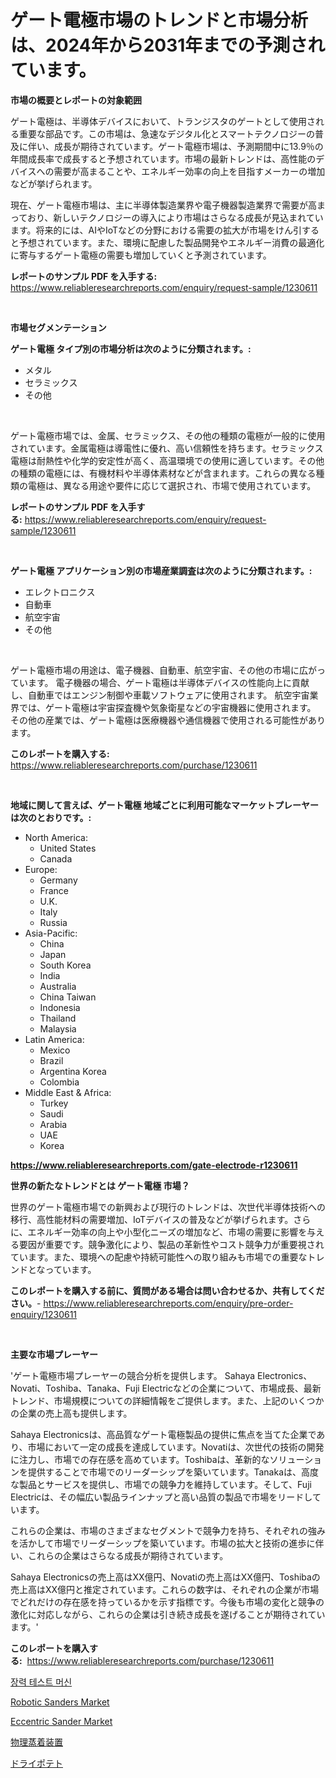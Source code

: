 <p><h1>ゲート電極市場のトレンドと市場分析は、2024年から2031年までの予測されています。</h1></p><p><strong>市場の概要とレポートの対象範囲</strong></p>
<p><p>ゲート電極は、半導体デバイスにおいて、トランジスタのゲートとして使用される重要な部品です。この市場は、急速なデジタル化とスマートテクノロジーの普及に伴い、成長が期待されています。ゲート電極市場は、予測期間中に13.9％の年間成長率で成長すると予想されています。市場の最新トレンドは、高性能のデバイスへの需要が高まることや、エネルギー効率の向上を目指すメーカーの増加などが挙げられます。</p><p>現在、ゲート電極市場は、主に半導体製造業界や電子機器製造業界で需要が高まっており、新しいテクノロジーの導入により市場はさらなる成長が見込まれています。将来的には、AIやIoTなどの分野における需要の拡大が市場をけん引すると予想されています。また、環境に配慮した製品開発やエネルギー消費の最適化に寄与するゲート電極の需要も増加していくと予測されています。</p></p>
<p><strong>レポートのサンプル PDF を入手する:</strong> <a href="https://www.reliableresearchreports.com/enquiry/request-sample/1230611">https://www.reliableresearchreports.com/enquiry/request-sample/1230611</a></p>
<p>&nbsp;</p>
<p><strong>市場セグメンテーション</strong></p>
<p><strong>ゲート電極 タイプ別の市場分析は次のように分類されます。:</strong></p>
<p><ul><li>メタル</li><li>セラミックス</li><li>その他</li></ul></p>
<p>&nbsp;</p>
<p><p>ゲート電極市場では、金属、セラミックス、その他の種類の電極が一般的に使用されています。金属電極は導電性に優れ、高い信頼性を持ちます。セラミックス電極は耐熱性や化学的安定性が高く、高温環境での使用に適しています。その他の種類の電極には、有機材料や半導体素材などが含まれます。これらの異なる種類の電極は、異なる用途や要件に応じて選択され、市場で使用されています。</p></p>
<p><strong>レポートのサンプル PDF を入手する:</strong>&nbsp;<a href="https://www.reliableresearchreports.com/enquiry/request-sample/1230611">https://www.reliableresearchreports.com/enquiry/request-sample/1230611</a></p>
<p>&nbsp;</p>
<p><strong> ゲート電極 アプリケーション別の市場産業調査は次のように分類されます。:</strong></p>
<p><ul><li>エレクトロニクス</li><li>自動車</li><li>航空宇宙</li><li>その他</li></ul></p>
<p>&nbsp;</p>
<p><p>ゲート電極市場の用途は、電子機器、自動車、航空宇宙、その他の市場に広がっています。 電子機器の場合、ゲート電極は半導体デバイスの性能向上に貢献し、自動車ではエンジン制御や車載ソフトウェアに使用されます。 航空宇宙業界では、ゲート電極は宇宙探査機や気象衛星などの宇宙機器に使用されます。 その他の産業では、ゲート電極は医療機器や通信機器で使用される可能性があります。</p></p>
<p><strong>このレポートを購入する:</strong>&nbsp; <a href="https://www.reliableresearchreports.com/purchase/1230611">https://www.reliableresearchreports.com/purchase/1230611</a></p>
<p>&nbsp;</p>
<p><strong>地域に関して言えば、ゲート電極 地域ごとに利用可能なマーケットプレーヤーは次のとおりです。:</strong></p>
<p><ul>
    <li>
        North America:
        <ul>
            <li>United States</li>
            <li>Canada</li>
        </ul>
    </li>
    <li>
        Europe:
        <ul>
            <li>Germany</li>
            <li>France</li>
            <li>U.K.</li>
            <li>Italy</li>
            <li>Russia</li>
        </ul>
    </li>
    <li>
        Asia-Pacific:
        <ul>
            <li>China</li>
            <li>Japan</li>
            <li>South Korea</li>
            <li>India</li>
            <li>Australia</li>
            <li>China Taiwan</li>
            <li>Indonesia</li>
            <li>Thailand</li>
            <li>Malaysia</li>
        </ul>
    </li>
    <li>
        Latin America:
        <ul>
            <li>Mexico</li>
            <li>Brazil</li>
            <li>Argentina Korea</li>
            <li>Colombia</li>
        </ul>
    </li>
    <li>
        Middle East & Africa:
        <ul>
            <li>Turkey</li>
            <li>Saudi</li>
            <li>Arabia</li>
            <li>UAE</li>
            <li>Korea</li>
        </ul>
    </li>
    </ul></p>
<p><strong><a href="https://www.reliableresearchreports.com/gate-electrode-r1230611">https://www.reliableresearchreports.com/gate-electrode-r1230611</a></strong>&nbsp;</p>
<p><strong>世界の新たなトレンドとは ゲート電極 市場？</strong></p>
<p><p>世界のゲート電極市場での新興および現行のトレンドは、次世代半導体技術への移行、高性能材料の需要増加、IoTデバイスの普及などが挙げられます。さらに、エネルギー効率の向上や小型化ニーズの増加など、市場の需要に影響を与える要因が重要です。競争激化により、製品の革新性やコスト競争力が重要視されています。また、環境への配慮や持続可能性への取り組みも市場での重要なトレンドとなっています。</p></p>
<p><strong>このレポートを購入する前に、質問がある場合は問い合わせるか、共有してください。</strong>- <a href="https://www.reliableresearchreports.com/enquiry/pre-order-enquiry/1230611">https://www.reliableresearchreports.com/enquiry/pre-order-enquiry/1230611</a></p>
<p>&nbsp;</p>
<p><strong>主要な市場プレーヤー</strong></p>
<p><p>'ゲート電極市場プレーヤーの競合分析を提供します。 Sahaya Electronics、Novati、Toshiba、Tanaka、Fuji Electricなどの企業について、市場成長、最新トレンド、市場規模についての詳細情報をご提供します。また、上記のいくつかの企業の売上高も提供します。</p><p>Sahaya Electronicsは、高品質なゲート電極製品の提供に焦点を当てた企業であり、市場において一定の成長を達成しています。Novatiは、次世代の技術の開発に注力し、市場での存在感を高めています。Toshibaは、革新的なソリューションを提供することで市場でのリーダーシップを築いています。Tanakaは、高度な製品とサービスを提供し、市場での競争力を維持しています。そして、Fuji Electricは、その幅広い製品ラインナップと高い品質の製品で市場をリードしています。</p><p>これらの企業は、市場のさまざまなセグメントで競争力を持ち、それぞれの強みを活かして市場でリーダーシップを築いています。市場の拡大と技術の進歩に伴い、これらの企業はさらなる成長が期待されています。</p><p>Sahaya Electronicsの売上高はXX億円、Novatiの売上高はXX億円、Toshibaの売上高はXX億円と推定されています。これらの数字は、それぞれの企業が市場でどれだけの存在感を持っているかを示す指標です。今後も市場の変化と競争の激化に対応しながら、これらの企業は引き続き成長を遂げることが期待されています。'</p></p>
<p><strong>このレポートを購入する:</strong>&nbsp;&nbsp;<a href="https://www.reliableresearchreports.com/purchase/1230611">https://www.reliableresearchreports.com/purchase/1230611</a></p>
<p><p><a href="https://github.com/vsckjg50460/Market-Research-Report-List-1/blob/main/713423528768.md">장력 테스트 머신</a></p><p><a href="https://github.com/abdelrhmankishk22/Market-Research-Report-List-4/blob/main/robotic-sanders-market.md">Robotic Sanders Market</a></p><p><a href="https://github.com/ChiragRp1/Market-Research-Report-List-4/blob/main/eccentric-sander-market.md">Eccentric Sander Market</a></p><p><a href="https://github.com/EstelWisozk1/Market-Research-Report-List-1/blob/main/773582831291.md">物理蒸着装置</a></p><p><a href="https://medium.com/@rebekaanderson14/%E4%B9%BE%E7%87%A5%E3%81%98%E3%82%83%E3%81%8C%E3%81%84%E3%82%82%E5%B8%82%E5%A0%B4%E3%81%AF-%E5%B8%82%E5%A0%B4%E3%82%B7%E3%82%A7%E3%82%A2-%E5%B8%82%E5%A0%B4%E3%83%88%E3%83%AC%E3%83%B3%E3%83%89-%E3%81%9D%E3%81%97%E3%81%A6%E5%B8%82%E5%A0%B4%E6%88%90%E9%95%B7%E3%81%AB%E9%96%A2%E3%81%99%E3%82%8B%E6%83%85%E5%A0%B1%E3%82%92%E6%8F%90%E4%BE%9B%E3%81%97%E3%81%A6%E3%81%84%E3%81%BE%E3%81%99-00e21d9ab1cf">ドライポテト</a></p></p>